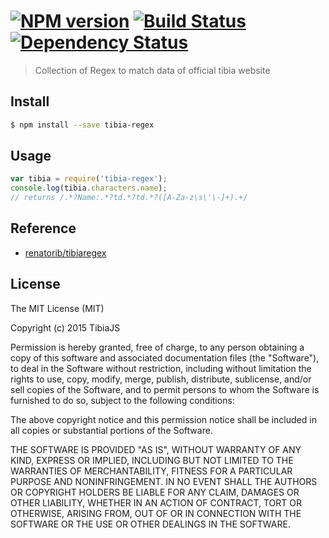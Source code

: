 #  [![NPM version][npm-image]][npm-url] [![Build Status][travis-image]][travis-url] [![Dependency Status][daviddm-url]][daviddm-image]

> Collection of Regex to match data of official tibia website


## Install

```sh
$ npm install --save tibia-regex
```


## Usage

```js
var tibia = require('tibia-regex');
console.log(tibia.characters.name);
// returns /.*?Name:.*?td.*?td.*?([A-Za-z\s\'\-]+).+/
```

## Reference
* [renatorib/tibiaregex](https://github.com/renatorib/tibiaregex/)

## License

The MIT License (MIT)

Copyright (c) 2015 TibiaJS

Permission is hereby granted, free of charge, to any person obtaining a copy of this software and associated documentation files (the "Software"), to deal in the Software without restriction, including without limitation the rights to use, copy, modify, merge, publish, distribute, sublicense, and/or sell copies of the Software, and to permit persons to whom the Software is furnished to do so, subject to the following conditions:

The above copyright notice and this permission notice shall be included in all copies or substantial portions of the Software.

THE SOFTWARE IS PROVIDED "AS IS", WITHOUT WARRANTY OF ANY KIND, EXPRESS OR IMPLIED, INCLUDING BUT NOT LIMITED TO THE WARRANTIES OF MERCHANTABILITY, FITNESS FOR A PARTICULAR PURPOSE AND NONINFRINGEMENT. IN NO EVENT SHALL THE AUTHORS OR COPYRIGHT HOLDERS BE LIABLE FOR ANY CLAIM, DAMAGES OR OTHER LIABILITY, WHETHER IN AN ACTION OF CONTRACT, TORT OR OTHERWISE, ARISING FROM, OUT OF OR IN CONNECTION WITH THE SOFTWARE OR THE USE OR OTHER DEALINGS IN THE SOFTWARE.


[npm-url]: https://npmjs.org/package/tibia-regex
[npm-image]: https://badge.fury.io/js/tibia-regex.svg
[travis-url]: https://travis-ci.org/TibiaJS/regex
[travis-image]: https://travis-ci.org/TibiaJS/regex.svg?branch=master
[daviddm-url]: https://david-dm.org/TibiaJS/regex.svg?theme=shields.io
[daviddm-image]: https://david-dm.org/TibiaJS/regex
